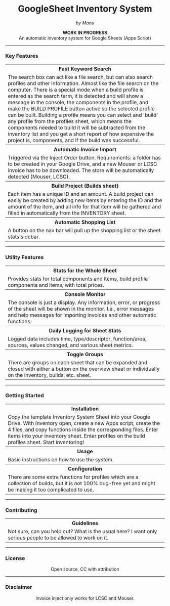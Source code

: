 <h1 align="center">GoogleSheet Inventory System</h1>

<p align="center"><em>by Manu</em></p>

<p align="center"><b>WORK IN PROGRESS</b><br>
An automatic inventory system for Google Sheets (Apps Script)</p>

---

### Key Features

<table align="center">
  <tr>
    <th>Fast Keyword Search</th>
  </tr>
  <tr>
    <td>The search box can act like a file search, but can also search profiles and other information. Almost like the file search on the computer. There is a special mode when a build profile is entered as the search term, it is detected and will show a message in the console, the components in the profile, and make the BUILD PROFILE button active so the selected profile can be built. Building a profile means you can select and 'build' any profile from the profiles sheet, which means the components needed to build it will be subtracted from the inventory list and you get a short report of how expensive the project is, components, and if the build was successful.</td>
  </tr>

  <tr>
    <th>Automatic Invoice Import</th>
  </tr>
  <tr>
    <td>Triggered via the Inject Order button. Requirements: a folder has to be created in your Google Drive, and a new Mouser or LCSC invoice has to be downloaded. The store will be automatically detected (Mouser, LCSC).</td>
  </tr>

  <tr>
    <th>Build Project (Builds sheet)</th>
  </tr>
  <tr>
    <td>Each item has a unique ID and an amount. A build project can easily be created by adding new items by entering the ID and the amount of the item, and all info for that item will be gathered and filled in automatically from the INVENTORY sheet.</td>
  </tr>

  <tr>
    <th>Automatic Shopping List</th>
  </tr>
  <tr>
    <td>A button on the nav bar will pull up the shopping list or the sheet stats sidebar.</td>
  </tr>
</table>

---

### Utility Features

<table align="center">
  <tr>
    <th>Stats for the Whole Sheet</th>
  </tr>
  <tr>
    <td>Provides stats for total components and items, build profile components and items, with total prices.</td>
  </tr>

  <tr>
    <th>Console Monitor</th>
  </tr>
  <tr>
    <td>The console is just a display. Any information, error, or progress of the sheet will be shown in the monitor. I.e., error messages and help messages for importing invoices and other automatic functions.</td>
  </tr>

  <tr>
    <th>Daily Logging for Sheet Stats</th>
  </tr>
  <tr>
    <td>Logged data includes time, type/descriptor, function/area, sources, values changed, and various sheet metrics.</td>
  </tr>

  <tr>
    <th>Toggle Groups</th>
  </tr>
  <tr>
    <td>There are groups on each sheet that can be expanded and closed with either a button on the overview sheet or individually on the inventory, builds, etc. sheet.</td>
  </tr>
</table>

---

### Getting Started

<table align="center">
  <tr>
    <th>Installation</th>
  </tr>
  <tr>
    <td>Copy the template Inventory System Sheet into your Google Drive. With Inventory open, create a new Apps script, create the 4 files, and copy functions inside the corresponding files. Enter items into your inventory sheet. Enter profiles on the build profiles sheet. Start inventoring!</td>
  </tr>

  <tr>
    <th>Usage</th>
  </tr>
  <tr>
    <td>Basic instructions on how to use the system.</td>
  </tr>

  <tr>
    <th>Configuration</th>
  </tr>
  <tr>
    <td>There are some extra functions for profiles which are a collection of builds, but it is not 100% bug-free yet and might be making it too complicated to use.</td>
  </tr>
</table>

---

### Contributing

<table align="center">
  <tr>
    <th>Guidelines</th>
  </tr>
  <tr>
    <td>Not sure, can you help out? What is the usual here? I want only serious people to be allowed to work on it.</td>
  </tr>
</table>

---

### License

<p align="center">Open source, CC with attribution</p>

---

### Disclaimer

<p align="center">Invoice inject only works for LCSC and Mouser.</p>
